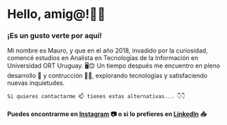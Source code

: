 # Hello, amig@!👋😁

### ¡Es un gusto verte por aquí!
Mi nombre es Mauro, y que en el año 2018, invadido por la curiosidad, comencé estudios en Analista en Tecnologías de la Información en Universidad ORT Uruguay. 🖥️😊 Un tiempo después me encuentro en pleno desarrollo 🌱 y contrucción 🚧👷, explorando tecnologías y satisfaciendo nuevas inquietudes.

~~~
Si quieres contactarme 📫 tienes estas alternativas... 👇👇
~~~

#### Puedes encontrarme en [Instagram](https://www.instagram.com/marrietapo/) 📷 o si lo prefieres en [LinkedIn](https://www.linkedin.com/in/mauro-arrieta-7a57b71a8/) 📥

<!---
[LinkedIn](https://www.linkedin.com/in/mauro-arrieta-7a57b71a8/)
--->



<!---
marrietap/marrietap is a ✨ special ✨ repository because its `README.md` (this file) appears on your GitHub profile.
You can click the Preview link to take a look at your changes.
--->
